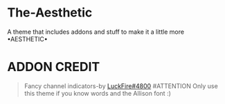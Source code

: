 # The-Aesthetic
A theme that includes addons and stuff to make it a little more •AESTHETIC•
# ADDON CREDIT
>Fancy channel indicators-by [LuckFire#4800](https://github.com/LuckFire)
#ATTENTION
>Only use this theme if you know words and the Allison font :)

